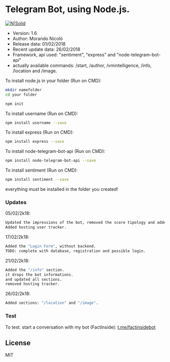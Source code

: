 # Telegram Bot, using Node.js.

[![N|Solid](http://www.zabius.com/images/node_zabius.png)](https://nodejs.org/it/)

- Version: 1.6
- Author: Morando Nicolò
- Release data: 01/02/2018
- Recent update data: 26/02/2018
- Framework, api used: "sentiment", "express" and "node-telegram-bot-api"
- actually available commands: /start, /author, /vmintelligence, /info, /location and /image.

To install node.js in your folder (Run on CMD):

```sh
mkdir namefolder
cd your folder

npm init
```

To install username (Run on CMD):

```sh
npm install username --save
```

To install express (Run on CMD):

```sh
npm install express --save
```

To install node-telegram-bot-api (Run on CMD):

```sh
npm install node-telegram-bot-api --save
```
To install sentiment (Run on CMD):

```sh
npm install sentiment --save
```
everything must be installed in the folder you created!

### Updates
05/02/2k18:
```sh
Updated the impressions of the bot, removed the score tipology and added the strings impression.
Added hosting user tracker.
```
17/02/2k18:
```sh
Added the "Login Form", without backend.
TODO: complete with database, registration and possible login.
```
21/02/2k18:
```sh
Added the "/info" section.
it drops the bot informations.
and updated all sections.
removed hosting tracker.
```
26/02/2k18:
```sh
Added sections: "/location" and "/image".
```
  
### Test
To test.
start a conversation with my bot (FactInside): [t.me/factinsidebot](http://t.me/factinsidebot)

License
----

MIT



